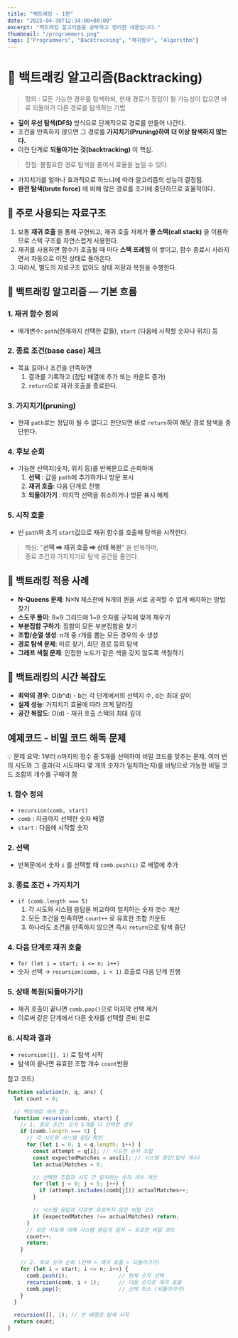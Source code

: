 ```yaml
---
title: "백트래킹 - 1편"
date: "2025-04-30T12:34:00+00:00"
excerpt: "백트래킹 알고리즘을 공부하고 정리한 내용입니다."
thumbnail: "/programmers.png"
tags: ["Programmers", "Backtracking", "재귀함수", "Algorithm"]
---
```




# 📙 백트래킹 알고리즘(Backtracking)

> 정의 : 모든 가능한 경우를 탐색하되, 현재 경로가 정답이 될 가능성이 없으면 바로 되돌아가 다른 경로를 탐색하는 기법
- **깊이 우선 탐색(DFS)** 방식으로 단계적으로 경로를 만들어 나간다.
- 조건을 만족하지 않으면 그 경로를 **가지치기(Pruning)하여 더 이상 탐색하지 않는다.**
- 이전 단계로 **되돌아가는 것(backtracking)** 이 핵심.

>장점: 불필요한 경로 탐색을 줄여서 효율을 높일 수 있다.
- 가지치기를 얼마나 효과적으로 하느냐에 따라 알고리즘의 성능이 결정됨.
- **완전 탐색(brute force)** 에 비해 많은 경로를 조기에 중단하므로 효율적이다.

## 📗 주로 사용되는 자료구조

1. 보통 **재귀 호출** 을 통해 구현되고, 재귀 호출 자체가 **콜 스택(call stack)** 을 이용하므로 스택 구조를 자연스럽게 사용한다.
2. 재귀를 사용하면 함수가 호출될 때 마다 **스택 프레임** 이 쌓이고, 함수 종료시 사라지면서 자동으로 이전 상태로 돌아온다.
3. 따라서, 별도의 자료구조 없이도 상태 저장과 복원을 수행한다.

## 📙 백트래킹 알고리즘 ― 기본 흐름

### 1. **재귀 함수 정의**  
- 매개변수: `path`(현재까지 선택한 값들), `start` (다음에 시작할 숫자나 위치) 등

### 2. **종료 조건(base case) 체크**  
- 목표 길이나 조건을 만족하면  
  1. 결과를 기록하고 (정답 배열에 추가 또는 카운트 증가)  
  2. `return`으로 재귀 호출을 종료한다.

### 3. **가지치기(pruning)**  
- 현재 `path`로는 정답이 될 수 없다고 판단되면 바로 `return`하여 해당 경로 탐색을 중단한다.

### 4. **후보 순회**
- 가능한 선택지(숫자, 위치 등)를 반복문으로 순회하며  
  1. **선택**  : 값을 `path`에 추가하거나 방문 표시  
  2. **재귀 호출**: 다음 단계로 진행  
  3. **되돌아가기** : 마지막 선택을 취소하거나 방문 표시 해제

### 5. **시작 호출**  
   - 빈 `path`와 초기 `start`값으로 재귀 함수를 호출해 탐색을 시작한다.


> 핵심: "**선택 ➡ 재귀 호출 ➡ 상태 복원**" 을 반복하며,  
>     종료 조건과 가지치기로 탐색 공간을 줄인다.

## 📘 백트래킹 적용 사례

- **N-Queens 문제**: N×N 체스판에 N개의 퀸을 서로 공격할 수 없게 배치하는 방법 찾기
- **스도쿠 풀이**: 9×9 그리드에 1~9 숫자를 규칙에 맞게 채우기
- **부분집합 구하기**: 집합의 모든 부분집합을 찾기
- **조합/순열 생성**: n개 중 r개를 뽑는 모든 경우의 수 생성
- **경로 탐색 문제**: 미로 찾기, 최단 경로 등의 탐색
- **그래프 색칠 문제**: 인접한 노드가 같은 색을 갖지 않도록 색칠하기

## 📙 백트래킹의 시간 복잡도

- **최악의 경우**: O(b^d) - b는 각 단계에서의 선택지 수, d는 최대 깊이
- **실제 성능**: 가지치기 효율에 따라 크게 달라짐
- **공간 복잡도**: O(d) - 재귀 호출 스택의 최대 깊이

## 예제코드 - 비밀 코드 해독 문제

💡 문제 요약: 1부터 n까지의 정수 중 5개를 선택하여 비밀 코드를 맞추는 문제. 여러 번의 시도와 그 결과(각 시도마다 몇 개의 숫자가 일치하는지)를 바탕으로 가능한 비밀 코드 조합의 개수를 구해야 함

### 1. **함수 정의**  
- `recursion(comb, start)`  
- `comb` : 지금까지 선택한 숫자 배열  
- `start` : 다음에 시작할 숫자

### 2. **선택**  
- 반복문에서 숫자 `i` 를 선택할 때 `comb.push(i)` 로 배열에 추가

### 3. **종료 조건 + 가지치기**  
- `if (comb.length === 5)`  
  1. 각 시도와 시스템 응답을 비교하여 일치하는 숫자 갯수 계산 
  2. 모든 조건을 만족하면 `count++` 로 유효한 조합 카운트  
  3. 하나라도 조건을 만족하지 않으면 즉시 `return`으로 탐색 중단

### 4. **다음 단계로 재귀 호출**  
  - `for (let i = start; i <= n; i++)`  
  - 숫자 선택 → `recursion(comb, i + 1)` 호출로 다음 단계 진행

### 5. **상태 복원(되돌아가기)**  
  - 재귀 호출이 끝나면 `comb.pop()`으로 마지막 선택 제거  
  - 이로써 같은 단계에서 다른 숫자를 선택할 준비 완료

### 6. **시작과 결과**  
  - `recursion([], 1)` 로 탐색 시작  
  - 탐색이 끝나면 유효한 조합 개수 `count`반환


참고 코드)

```javascript
function solution(n, q, ans) {
  let count = 0;

  // 백트래킹 재귀 함수
  function recursion(comb, start) {
    // 1. 종료 조건: 숫자 5개를 다 선택한 경우
    if (comb.length === 5) {
      // 각 시도와 시스템 응답 확인
      for (let i = 0; i < q.length; i++) {
        const attempt = q[i]; // 시도한 숫자 조합
        const expectedMatches = ans[i]; // 시스템 응답(일치 개수)
        let actualMatches = 0;

        // 선택한 조합과 시도 간 일치하는 숫자 개수 계산
        for (let j = 0; j < 5; j++) {
          if (attempt.includes(comb[j])) actualMatches++;
        }

        // 시스템 응답과 다르면 유효하지 않은 비밀 코드
        if (expectedMatches !== actualMatches) return;
      }
      // 모든 시도에 대해 시스템 응답과 일치 → 유효한 비밀 코드
      count++;
      return;
    }

    // 2. 후보 숫자 순회 (선택 > 재귀 호출 > 되돌아가기)
    for (let i = start; i <= n; i++) {
      comb.push(i);                // 현재 숫자 선택
      recursion(comb, i + 1);      // 다음 숫자로 재귀 호출
      comb.pop();                  // 선택 취소 (되돌아가기)
    }
  }

  recursion([], 1); // 빈 배열로 탐색 시작
  return count;
}
```